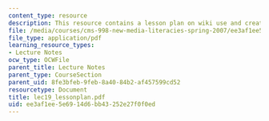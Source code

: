 ```yaml
---
content_type: resource
description: This resource contains a lesson plan on wiki use and creation.
file: /media/courses/cms-998-new-media-literacies-spring-2007/ee3af1ee5e6914d6bb43252e27f0f0ed_lec19_lessonplan.pdf
file_type: application/pdf
learning_resource_types:
- Lecture Notes
ocw_type: OCWFile
parent_title: Lecture Notes
parent_type: CourseSection
parent_uid: 8fe3bfeb-9feb-8a40-84b2-af457599cd52
resourcetype: Document
title: lec19_lessonplan.pdf
uid: ee3af1ee-5e69-14d6-bb43-252e27f0f0ed
---
```

